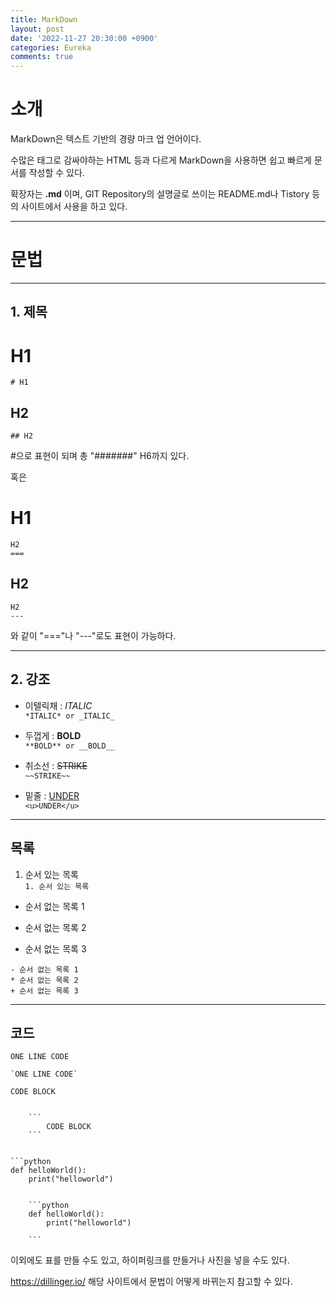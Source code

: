```yaml
---
title: MarkDown
layout: post
date: '2022-11-27 20:30:00 +0900'
categories: Eureka
comments: true
---
```


# 소개
MarkDown은 텍스트 기반의 경량 마크 업 언어이다.

수많은 태그로 감싸야하는 HTML 등과 다르게 MarkDown을 사용하면 쉽고 빠르게 문서를 작성할 수 있다.

확장자는 **.md** 이며, GIT Repository의 설명글로 쓰이는 README.md나 Tistory 등의 사이트에서 사용을 하고 있다.

----------------------------------------------

# 문법

-------------------------------------
## 1. 제목

# H1
`# H1` 

## H2
`## H2`

#으로 표현이 되며 총 "#######" H6까지 있다.

혹은 


H1
===
```
H2
===
```

H2
---
```
H2
---
```

와 같이 "==="나 "---"로도 표현이 가능하다.

----------------------------------------------

## 2. 강조
- 이텔릭채 : *ITALIC* <br>
`*ITALIC* or _ITALIC_`

- 두껍게 : **BOLD** <br>
`**BOLD** or __BOLD__`

- 취소선 : ~~STRIKE~~ <br>
`~~STRIKE~~`

- 밑줄 : <u>UNDER</u> <br>
`<u>UNDER</u>`

-----------------------------------------

## 목록

1. 순서 있는 목록 <br>
`1. 순서 있는 목록`

- 순서 없는 목록 1
* 순서 없는 목록 2
+ 순서 없는 목록 3

```
- 순서 없는 목록 1
* 순서 없는 목록 2
+ 순서 없는 목록 3
```

-------------------------------------------

## 코드

`ONE LINE CODE`
```
`ONE LINE CODE`
```

```
CODE BLOCK
```

```

    ```
        CODE BLOCK
    ```

```

```앞에 사용하고 싶은 언어를 붙이면 해당 타입의 언어 IDE로 만들어준다.

```python
def helloWorld():
    print("helloworld")

```

```

    ```python
    def helloWorld():
        print("helloworld")

    ```
```

이외에도 표를 만들 수도 있고, 하이퍼링크를 만들거나 사진을 넣을 수도 있다.

https://dillinger.io/
해당 사이트에서 문법이 어떻게 바뀌는지 참고할 수 있다.

